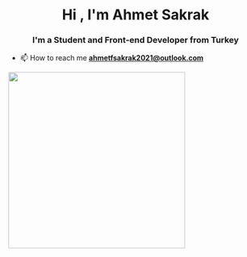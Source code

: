 <h1 align="center">Hi , I'm Ahmet Sakrak</h1>
<h3 align="center">I'm a Student and Front-end Developer from Turkey</h3>

- 📫 How to reach me **ahmetfsakrak2021@outlook.com**

<img src="https://user-images.githubusercontent.com/66999194/120012739-918a2600-bfe8-11eb-8124-f45fb5ebde27.png" width="350">




